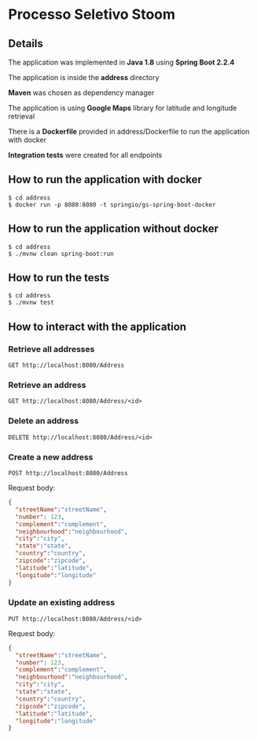 # Processo Seletivo Stoom

## Details

The application was implemented in **Java 1.8** using **Spring Boot 2.2.4**

The application is inside the **address** directory

**Maven** was chosen as dependency manager

The application is using **Google Maps** library for latitude and longitude retrieval

There is a **Dockerfile** provided in address/Dockerfile to run the application with docker

**Integration tests** were created for all endpoints

## How to run the application with docker
```
$ cd address
$ docker run -p 8080:8080 -t springio/gs-spring-boot-docker
```

## How to run the application without docker
```
$ cd address
$ ./mvnw clean spring-boot:run
```

## How to run the tests
```
$ cd address
$ ./mvnw test
```

## How to interact with the application
### Retrieve all addresses
```
GET http://localhost:8080/Address
```

### Retrieve an address
```
GET http://localhost:8080/Address/<id>
```

### Delete an address
```
DELETE http://localhost:8080/Address/<id>
```

### Create a new address
```
POST http://localhost:8080/Address
```

Request body:
```JSON
{
  "streetName":"streetName",
  "number": 123,
  "complement":"complement",
  "neighbourhood":"neighbourhood",
  "city":"city",
  "state":"state",
  "country":"country",
  "zipcode":"zipcode",
  "latitude":"latitude",
  "longitude":"longitude"
}
```

### Update an existing address
```
PUT http://localhost:8080/Address/<id>
```

Request body:
```JSON
{
  "streetName":"streetName",
  "number": 123,
  "complement":"complement",
  "neighbourhood":"neighbourhood",
  "city":"city",
  "state":"state",
  "country":"country",
  "zipcode":"zipcode",
  "latitude":"latitude",
  "longitude":"longitude"
}
```
